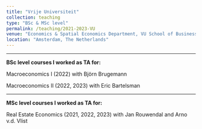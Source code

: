 ```yaml
---
title: "Vrije Universiteit"
collection: teaching
type: "BSc & MSc level"
permalink: /teaching/2021-2023-VU
venue: "Economics & Spatial Economics Department, VU School of Business and Economics"
location: "Amsterdam, The Netherlands"
---
```


---

**BSc level courses I worked as TA for:**

Macroeconomics I (2022) with Björn Brugemann

Macroeconomics II (2022, 2023) with Eric Bartelsman

---

**MSc level courses I worked as TA for:**

Real Estate Economics (2021, 2022, 2023) with Jan Rouwendal and Arno v.d. Vlist

